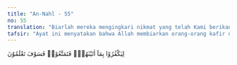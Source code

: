 ```yaml
---
title: "An-Nahl - 55"
no: 55
translation: "Biarlah mereka mengingkari nikmat yang telah Kami berikan kepada mereka; bersenang-senanglah kamu. Kelak kamu akan mengetahui (akibatnya)."
tafsir: "Ayat ini menyatakan bahwa Allah membiarkan orang-orang kafir dan musyrik mengingkari nikmat-nikmat yang telah diberikan-Nya kepada mereka. Allah juga membiarkan mereka mengingkari-Nya sebagai Zat yang Mahakuasa menghilangkan bahaya yang menimpa mereka, hingga meng-ingkari Allah yang Mahaperkasa melepaskan diri mereka dari bahaya itu.\n\nDi akhir ayat, Allah swt menegaskan bahwa mereka dibiarkan menikmati kehidupan dunia dan memuaskan hawa nafsu mereka sampai tiba saatnya ajal merenggut mereka. Sesudah itu, mereka pasti akan kembali kepada Allah. Di saat itulah mereka mengetahui dengan seyakin-yakinnya akibat keingkaran dan pembangkangan mereka. Mereka akan menyesali perbuatan mereka dengan penyesalan yang tiada berguna."
---
```


لِيَكْفُرُوْا بِمَآ اٰتَيْنٰهُمْۗ فَتَمَتَّعُوْاۗ فَسَوْفَ تَعْلَمُوْنَ  
